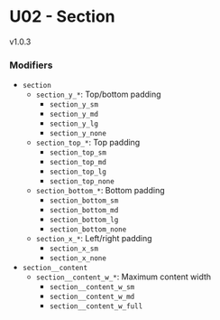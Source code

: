# U02 - Section
v1.0.3

### Modifiers
* `section`
    * `section_y_*`: Top/bottom padding
        * `section_y_sm`
        * `section_y_md`
        * `section_y_lg`
        * `section_y_none`
    * `section_top_*`: Top padding
        * `section_top_sm`
        * `section_top_md`
        * `section_top_lg`
        * `section_top_none`
    * `section_bottom_*`: Bottom padding
        * `section_bottom_sm`
        * `section_bottom_md`
        * `section_bottom_lg`
        * `section_bottom_none`
    * `section_x_*`: Left/right padding
        * `section_x_sm`
        * `section_x_none`
* `section__content`
    * `section__content_w_*`: Maximum content width
        * `section__content_w_sm`
        * `section__content_w_md`
        * `section__content_w_full`
